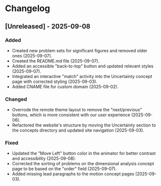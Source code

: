 # Changelog

## [Unreleased] - 2025-09-08

### Added
- Created new problem sets for significant figures and removed older ones (2025-09-07).
- Created the README.md file (2025-09-07).
- Added an accessible "back-to-top" button and updated relevant styles (2025-09-07).
- Integrated an interactive "match" activity into the Uncertainty concept page with corrected styling (2025-09-03).
- Added CNAME file for custom domain (2025-09-02).

### Changed
- Overrode the remote theme layout to remove the "next/previous" buttons, which is more consistent with our user experience (2025-09-06).
- Refactored the website's structure by moving the Uncertainty section to the concepts directory and updated site navigation (2025-09-03).

### Fixed
- Updated the "Move Left" button color in the animator for better contrast and accessibility (2025-09-08).
- Corrected the sorting of problems on the dimensional analysis concept page to be based on the "order" field (2025-09-07).
- Added missing lead paragraphs to the motion concept pages (2025-09-03).